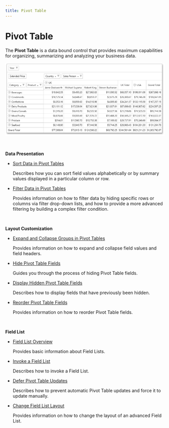 ```yaml
---
title: Pivot Table
---
```

# Pivot Table
The **Pivot Table** is a data bound control that provides maximum capabilities for organizing, summarizing and analyzing your business data.

![EU_ASPxPivotGrid](../images/img118794.png)

&nbsp;

**Data Presentation**
* [Sort Data in Pivot Tables](pivot-table/data-presentation/sort-data-in-pivot-tables.md)
	
	Describes how you can sort field values alphabetically or by summary values displayed in a particular column or row.
* [Filter Data in Pivot Tables](pivot-table/data-presentation/filter-data-in-pivot-tables.md)
	
	Provides information on how to filter data by hiding specific rows or columns via filter drop-down lists, and how to provide a more advanced filtering by building a complex filter condition.

&nbsp;

**Layout Customization**
* [Expand and Collapse Groups in Pivot Tables](pivot-table/layout-customization/expand-and-collapse-groups-in-pivot-tables.md)
	
	Provides information on how to expand and collapse field values and field headers.
* [Hide Pivot Table Fields](pivot-table/layout-customization/hide-pivot-table-fields.md)
	
	Guides you through the process of hiding Pivot Table fields.
* [Display Hidden Pivot Table Fields](pivot-table/layout-customization/display-hidden-pivot-table-fields.md)
	
	Describes how to display fields that have previously been hidden.
* [Reorder Pivot Table Fields](pivot-table/layout-customization/reorder-pivot-table-fields.md)
	
	Provides information on how to reorder Pivot Table fields.

&nbsp;

**Field List**
* [Field List Overview](pivot-table/field-list-overview.md)
	
	Provides basic information about Field Lists.
* [Invoke a Field List](pivot-table/field-list/invoke-a-field-list.md)
	
	Describes how to invoke a Field List.
* [Defer Pivot Table Updates](pivot-table/field-list/defer-pivot-table-updates.md)
	
	Describes how to prevent automatic Pivot Table updates and force it to update manually.
* [Change Field List Layout](pivot-table/field-list/change-field-list-layout.md)
	
	Provides information on how to change the layout of an advanced Field List.
